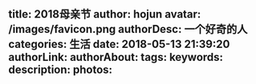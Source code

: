 title: 2018母亲节
author: hojun
avatar: /images/favicon.png
authorDesc: 一个好奇的人
categories: 生活
date: 2018-05-13 21:39:20
authorLink:
authorAbout:
tags:
keywords:
description:
photos:
---
